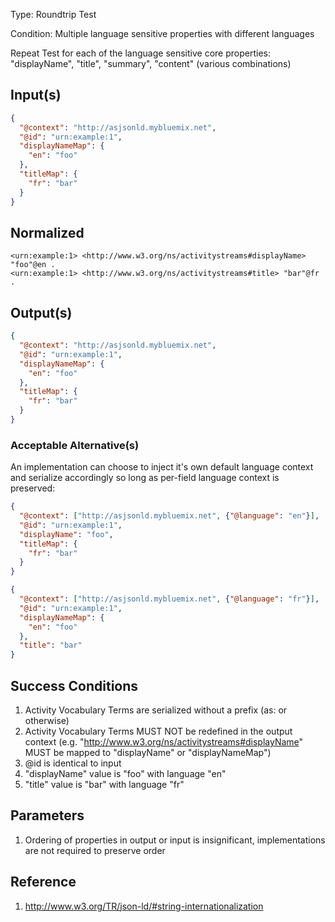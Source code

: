 Type:      Roundtrip Test

Condition: Multiple language sensitive properties with different languages

Repeat Test for each of the language sensitive core properties: "displayName", "title", "summary", "content" (various combinations)

## Input(s)

```json
{
  "@context": "http://asjsonld.mybluemix.net",
  "@id": "urn:example:1",
  "displayNameMap": {
    "en": "foo"
  },
  "titleMap": {
    "fr": "bar"
  }
}
```

## Normalized

```turtle
<urn:example:1> <http://www.w3.org/ns/activitystreams#displayName> "foo"@en .
<urn:example:1> <http://www.w3.org/ns/activitystreams#title> "bar"@fr .
```

## Output(s)

```json
{
  "@context": "http://asjsonld.mybluemix.net",
  "@id": "urn:example:1",
  "displayNameMap": {
    "en": "foo"
  },
  "titleMap": {
    "fr": "bar"
  }
}
```

### Acceptable Alternative(s)

An implementation can choose to inject it's own default language context and serialize accordingly so long as per-field language context is preserved:

```json
{
  "@context": ["http://asjsonld.mybluemix.net", {"@language": "en"}],
  "@id": "urn:example:1",
  "displayName": "foo",
  "titleMap": {
    "fr": "bar"
  }
}
```

```json
{
  "@context": ["http://asjsonld.mybluemix.net", {"@language": "fr"}],
  "@id": "urn:example:1",
  "displayNameMap": {
    "en": "foo"
  },
  "title": "bar"
}
```

## Success Conditions

1. Activity Vocabulary Terms are serialized without a prefix (as: or otherwise)
1. Activity Vocabulary Terms MUST NOT be redefined in the output context (e.g. "http://www.w3.org/ns/activitystreams#displayName" MUST be mapped to "displayName" or "displayNameMap")
1. @id is identical to input
1. "displayName" value is "foo" with language "en"
1. "title" value is "bar" with language "fr"

## Parameters

1. Ordering of properties in output or input is insignificant, implementations are not required to preserve order

## Reference

1. http://www.w3.org/TR/json-ld/#string-internationalization